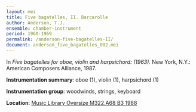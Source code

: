 ```yaml
---
layout: mei
title: Five bagatelles, II. Barcarolle
author: Anderson, T.J.
ensemble: chamber-instrument
period: 1960-1969
permalink: /anderson-five-bagatelles-II/
document: anderson_five_bagatelles_002.mei
---
```


In *Five bagatelles for oboe, violin and harpsichord: (1963).* New York, N.Y.: American Composers Alliance, 1987.

**Instrumentation summary**: oboe (1), violin (1), harpsichord (1)

**Instrumentation group**: woodwinds, strings, keyboard

**Location**: <a href="https://tufts-primo.hosted.exlibrisgroup.com/permalink/f/bnf7qa/01TUN_ALMA2194856370003851" target="_blank">Music Library Oversize M322.A68 B3 1988</a>
